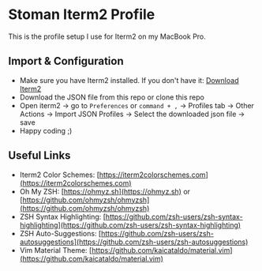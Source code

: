 # Stoman Iterm2 Profile

This is the profile setup I use for Iterm2 on my MacBook Pro.

## Import & Configuration

* Make sure you have Iterm2 installed. If you don't have it: [Download Iterm2](https://iterm2.com/downloads.html)
* Download the JSON file from this repo or clone this repo
* Open iterm2 -> go to `Preferences` or `command + ,` -> Profiles tab -> Other Actions -> Import JSON Profiles -> Select the downloaded json file -> save
* Happy coding ;)

## Useful Links

-   Iterm2 Color Schemes: [https://iterm2colorschemes.com](https://iterm2colorschemes.com)
-   Oh My ZSH: [https://ohmyz.sh](https://ohmyz.sh) or [https://github.com/ohmyzsh/ohmyzsh](https://github.com/ohmyzsh/ohmyzsh)
-   ZSH Syntax Highlighting: [https://github.com/zsh-users/zsh-syntax-highlighting](https://github.com/zsh-users/zsh-syntax-highlighting)
-   ZSH Auto-Suggestions: [https://github.com/zsh-users/zsh-autosuggestions](https://github.com/zsh-users/zsh-autosuggestions)
-   Vim Material Theme: [https://github.com/kaicataldo/material.vim](https://github.com/kaicataldo/material.vim)


